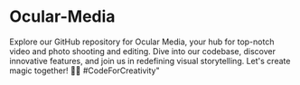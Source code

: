 # Ocular-Media
Explore our GitHub repository for Ocular Media, your hub for top-notch video and photo shooting and editing. Dive into our codebase, discover innovative features, and join us in redefining visual storytelling. Let's create magic together! 🎥📸 #CodeForCreativity"
